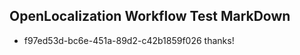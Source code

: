 ## OpenLocalization Workflow Test MarkDown
* f97ed53d-bc6e-451a-89d2-c42b1859f026 
thanks!<!--HONumber=Feb16_HO4-->
